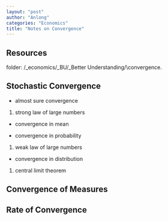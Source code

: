 ```yaml
---
layout: "post"
author: "Anlong"
categories: "Economics"
title: "Notes on Convergence"
---
```

## Resources
folder: /\_economics/\_BU/\_Better Understanding/\convergence.

## Stochastic Convergence
- almost sure convergence
1. strong law of large numbers

- convergence in mean

- convergence in probability
1. weak law of large numbers

- convergence in distribution
1. central limit theorem

## Convergence of Measures

## Rate of Convergence

